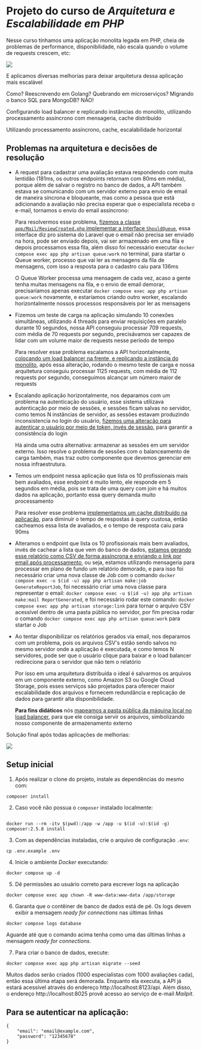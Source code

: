 # Projeto do curso de _Arquitetura e Escalabilidade em PHP_

Nesse curso tínhamos uma aplicação monolita legada em PHP, cheia de problemas de performance, disponibilidade, não
escala quando o volume de requests crescem, etc:

<img src="./assets/legacy.webp">

E aplicamos diversas melhorias para deixar arquitetura dessa aplicação mais escalável

Como? Reescrevendo em Golang? Quebrando em microserviços? Migrando o banco SQL para MongoDB? NÃO!

Configurando load balancer e replicando instâncias do monolito, utilizando processamento assíncrono com mensageria, 
cache distribuído

Utilizando processamento assíncrono, cache, escalabilidade horizontal

## Problemas na arquitetura e decisões de resolução

- A request para cadastrar uma avaliação estava respondendo com muita lentidão (181ms, os outros 
endpoints retornam com 80ms em média), porque além de salvar o registro no banco de dados, a API também estava se 
comunicando com um servidor externo para envio de email de maneira síncrona e bloqueante,
mas como a pessoa que está adicionando a avaliação não precisa esperar que o especialista receba o e-mail, tornamos o
envio do email assíncrono:
    
    Para resolvermos esse problema, [fizemos a classe `app/Mail/ReviewCreated.php` implementar a interface `ShouldQueue`](https://github.com/DeveloperArthur/arquitetura-escalabilidade-com-php/commit/a3d594d6939f47592857ad2c0bb72968d76b681f), essa 
interface diz pro sistema do Laravel que o email não precisa ser enviado na hora, pode ser enviado depois, vai ser 
armazenado em uma fila e depois processamos essa fila, além disso foi necessário executar 
`docker compose exec app php artisan queue:work` no terminal, para startar o Queue worker, processo que vai ler as 
mensagens da fila de mensagens, com isso a resposta para o cadastro caiu para 136ms
    
    O Queue Worker processa uma mensagem de cada vez, acaso a gente tenha muitas mensagens na fila, e o envio de email 
demorar, precisaríamos apenas executar `docker compose exec app php artisan queue:work` novamente, e estaríamos criando 
outro worker, escalando horizontalmente nossos processos responsáveis por ler as mensagens
  
- Fizemos um teste de carga na aplicação simulando 10 conexões simultâneas, utilizando 4 threads para enviar 
requisições em paralelo durante 10 segundos, nossa API conseguiu processar 709 requests, com média de 70 requests por 
segundo, precisávamos ser capazes de lidar com um volume maior de requests nesse período de tempo
    
    Para resolver esse problema escalamos a API horizontalmente, [colocando um load balancer na frente, e 
replicando a instância do monolito](https://github.com/DeveloperArthur/arquitetura-escalabilidade-com-php/commit/280ee6544f8c360d247143c983e3ec9f7ca2c765), após essa alteração, rodando o mesmo teste de carga e nossa arquitetura
conseguiu processar 1125 requests, com média de 112 requests por segundo, conseguimos alcançar um número maior de requests

- Escalando aplicação horizontalmente, nos deparamos com um problema na autenticação do usuário, esse sistema 
utilizava autenticação por meio de sessões, e sessões ficam salvas no servidor, como temos N instâncias de servidor, 
as sessões estavam produzindo inconsistencia no login do usuário, [fizemos uma alteração para autenticar o usuário por
meio de token, invés de sessão](https://github.com/DeveloperArthur/arquitetura-escalabilidade-com-php/commit/2dbbeed413c0fc999896ce7aaf8210cc0686a820), para garantir a consistência do login

  Há ainda uma outra alternativa: armazenar as sessões em um servidor externo. Isso resolve o problema de sessões com o 
balanceamento de carga também, mas traz outro componente que devemos gerenciar em nossa infraestrutura.

- Temos um endpoint nessa aplicação que lista os 10 profissionais mais bem avaliados, esse endpoint é muito lento,
ele responde em 5 segundos em média, pois se trata de uma query com join e há muitos dados na aplicação, portanto
essa query demanda muito processamento

    Para resolver esse problema [implementamos um cache distribuído na aplicação](https://github.com/DeveloperArthur/arquitetura-escalabilidade-com-php/commit/5aee43ee2b0c01ecf1bdabf34d14fe9d3f04b20b), para diminuir o tempo de respostas 
á query custosa, então cacheamos essa lista de avaliados, e o tempo de resposta caiu para 90ms

- Alteramos o endpoint que lista os 10 profissionais mais bem avaliados, invés de cachear a lista que vem do banco de 
dados, [estamos gerando esse relatório como CSV de forma assíncrona e enviando o link por email após processamento](https://github.com/DeveloperArthur/arquitetura-escalabilidade-com-php/commit/abd0361f3fbef78130c56e85e1d8dafa344504c1), 
ou seja, estamos utilizando mensageria para processar em plano de fundo um relatório demorado, e para isso foi necessário 
criar uma nova classe de Job com o comando `docker compose exec -u $(id -u) app php artisan make:job GenerateReportJob`,
foi necessário criar uma nova classe para representar o email: `docker compose exec -u $(id -u) app php artisan make:mail ReportGenerated`,
e foi necessário rodar este comando: `docker compose exec app php artisan storage:link` para tornar o arquivo CSV acessível
dentro de uma pasta pública no servidor, por fim precisa rodar o comando `docker compose exec app php artisan queue:work`
para startar o Job

- Ao tentar disponibilizar os relatórios gerados via email, nos deparamos com um problema, pois os arquivos CSV's estão
sendo salvos no mesmo servidor onde a aplicação é executada, e como temos N servidores, pode ser que o usuário clique 
para baixar e o load balancer redirecione para o servidor que não tem o relatório

    Por isso em uma arquitetura 
distribuída o ideal é salvarmos os arquivos em um componente externo, como Amazon S3 ou Google Cloud Storage, pois esses
serviços são projetados para oferecer maior escalabilidade dos arquivos e fornecem redundância e replicação de dados 
para garantir alta disponibilidade.

  **Para fins didáticos** nós [mapeamos a pasta pública da máquina local no load
  balancer](https://github.com/DeveloperArthur/arquitetura-escalabilidade-com-php/commit/28c8e5bb60bd058fca20f0fc2b3bbae92b5c0c60), para que ele consiga servir os arquivos, simbolizando nosso componente de armazenamento externo


Solução final após todas aplicações de melhorias:

<img src="./assets/after.webp">

## Setup inicial

1. Após realizar o clone do projeto, instale as dependências do mesmo com:
```shell
composer install
```

2. Caso você não possua o `composer` instalado localmente:
```shell

docker run --rm -itv $(pwd):/app -w /app -u $(id -u):$(id -g) composer:2.5.8 install
```

3. Com as dependências instaladas, crie o arquivo de configuração `.env`:
```shell
cp .env.example .env
```

4. Inicie o ambiente _Docker_ executando:
```shell
docker compose up -d
```

5. Dê permissões ao usuário correto para escrever logs na aplicação
```shell
docker compose exec app chown -R www-data:www-data /app/storage
```

6. Garanta que o contêiner de banco de dados está de pé. Os logs devem exibir a mensagem _ready for connections_ nas últimas linhas
```shell
docker compose logs database
``` 
Aguarde até que o comando acima tenha como uma das últimas linhas a mensagem _ready for connections_.

7. Para criar o banco de dados, execute:
```shell
docker compose exec app php artisan migrate --seed
```

Muitos dados serão criados (1000 especialistas com 1000 avaliações cada), então essa última etapa será demorada. Enquanto ela executa, a API já estará acessível através do endereço http://localhost:8123/api. Além disso, o endereço http://localhost:8025 provê acesso ao serviço de e-mail _Mailpit_.

## Para se autenticar na aplicação:
    {
        "email": "email@example.com",
        "password": "12345678"
    }
